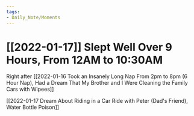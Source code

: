 ```yaml
---
tags:
- Daily_Note/Moments
---
```


# [[2022-01-17]] Slept Well Over 9 Hours, From 12AM to 10:30AM



Right after [[2022-01-16 Took an Insanely Long Nap From 2pm to 8pm (6 Hour Nap), Had a Dream That My Brother and I Were Cleaning the Family Cars with Wipees]]

[[2022-01-17 Dream About Riding in a Car Ride with Peter (Dad's Friend), Water Bottle Poison]]